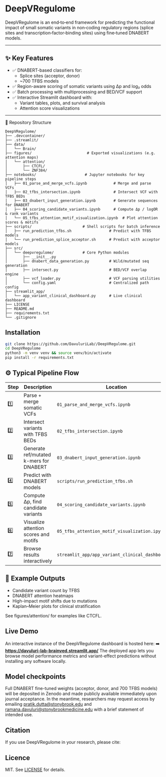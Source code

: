 # DeepVRegulome

DeepVRegulome is an end‑to‑end framework for predicting the functional impact of small somatic variants in non‑coding regulatory regions (splice sites and transcription‑factor‑binding sites) using fine‑tuned DNABERT models.

---

## ✨ Key Features

- ✅ DNABERT-based classifiers for:
  - Splice sites (acceptor, donor)
  - ~700 TFBS models
- ✅ Region-aware scoring of somatic variants using Δp and log₂ odds
- ✅ Batch processing with multiprocessing and BED/VCF support
- ✅ Interactive Streamlit dashboard with:
  - Variant tables, plots, and survival analysis
  - Attention score visualizations

---

📁 Repository Structure
```
DeepVRegulome/
├── .devcontainer/
├── .streamlit/
├── data/
│   └── Brain/
├── figures/                         # Exported visualizations (e.g. attention maps)
│   └── attention/
│       ├── CTCFL/
│       └── ZNF384/
├── notebooks/                      # Jupyter notebooks for key pipeline steps
│   ├── 01_parse_and_merge_vcfs.ipynb            # Merge and parse VCFs
│   ├── 02_tfbs_intersection.ipynb               # Intersect VCF with TFBS BEDs
│   ├── 03_dnabert_input_generation.ipynb        # Generate sequences for DNABERT
│   ├── 04_scoring_candidate_variants.ipynb      # Compute Δp / logOR & rank variants
│   └── 05_tfbs_attention_motif_visualization.ipynb  # Plot attention scores & motifs
├── scripts/                       # Shell scripts for batch inference
│   ├── run_prediction_tfbs.sh                 # Predict with TFBS models
│   └── run_prediction_splice_acceptor.sh      # Predict with acceptor models
├── src/
│   └── deepvregulome/             # Core Python modules
│       ├── __init__.py
│       ├── dnabert_data_generation.py         # Wild/mutated seq generation
│       ├── intersect.py                       # BED/VCF overlap engine
│       ├── vcf_loader.py                      # VCF parsing utilities
│       └── config.yaml                        # Centralized path config
├── streamlit_app/
│   └── app_variant_clinical_dashboard.py      # Live clinical dashboard
├── LICENSE
├── README.md
├── requirements.txt
└── .gitignore

```
## Installation
```bash
git clone https://github.com/DavuluriLab//DeepVRegulome.git
cd DeepVRegulome
python3 -m venv venv && source venv/bin/activate
pip install -r requirements.txt
```



## ⚙️ Typical Pipeline Flow
| Step | Description | Location |
|------|-------------|----------|
| 1️⃣ | Parse + merge somatic VCFs | `01_parse_and_merge_vcfs.ipynb` |
| 2️⃣ | Intersect variants with TFBS BEDs | `02_tfbs_intersection.ipynb` |
| 3️⃣ | Generate ref/mutated k-mers for DNABERT | `03_dnabert_input_generation.ipynb` |
| 4️⃣ | Predict with DNABERT models | `scripts/run_prediction_tfbs.sh` |
| 5️⃣ | Compute Δp, find candidate variants | `04_scoring_candidate_variants.ipynb` |
| 6️⃣ | Visualize attention scores and motifs | `05_tfbs_attention_motif_visualization.ipynb` |
| 7️⃣ | Browse results interactively | `streamlit_app/app_variant_clinical_dashboard.py` |


## 🧪 Example Outputs
  * Candidate variant count by TFBS
  * DNABERT attention heatmaps
  * High-impact motif shifts due to mutations
  * Kaplan–Meier plots for clinical stratification

See figures/attention/ for examples like CTCFL.


## Live Demo

An interactive instance of the DeepVRegulome dashboard is hosted here:
➡️ **https://davuluri-lab-brainved.streamlit.app/**
The deployed app lets you browse model performance metrics and variant-effect predictions without installing any software locally.

## Model checkpoints
Full DNABERT fine-tuned weights (acceptor, donor, and 700 TFBS models) will be deposited in Zenodo and made publicly available immediately upon journal acceptance.
In the meantime, researchers may request access by emailing pratik.dutta@stonybrook.edu and ramana.davuluri@stonybrookmedicine.edu  with a brief statement of intended use.

## Citation
If you use DeepVRegulome in your research, please cite:



## Licence
MIT. See [LICENSE](LICENSE) for details.
